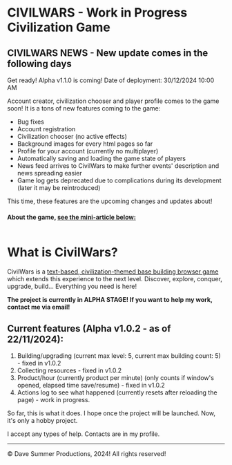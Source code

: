 # CIVILWARS - Work in Progress Civilization Game

## CIVILWARS NEWS - New update comes in the following days

Get ready! Alpha v1.1.0 is coming!
Date of deployment: 30/12/2024 10:00 AM

Account creator, civilization chooser and player profile comes to the game soon!
It is a tons of new features coming to the game:

* Bug fixes
* Account registration
* Civilization chooser (no active effects)
* Background images for every html pages so far
* Profile for your account (currently no multiplayer)
* Automatically saving and loading the game state of players
* News feed arrives to CivilWars to make further events' description and news spreading easier
* Game log gets deprecated due to complications during its development (later it may be reintroduced)

This time, these features are the upcoming changes and updates about!<br />
#### About the game, <ins>see the mini-article below:</ins><br /><br />

# What is CivilWars?

CivilWars is a <ins>text-based, civilization-themed base building browser game</ins> which
extends this experience to the next level.
Discover, explore, conquer, upgrade, build... Everything you need is here!

<b>The project is currently in ALPHA STAGE! If you want to help my work, contact me via email!</b>

## Current features (Alpha v1.0.2 - as of 22/11/2024):
1. Building/upgrading (current max level: 5, current max building count: 5) - fixed in v1.0.2
2. Collecting resources - fixed in v1.0.2
3. Product/hour (currently product per minute) (only counts if window's opened, elapsed time save/resume) - fixed in v1.0.2
4. Actions log to see what happened (currently resets after reloading the page) - work in progress.

So far, this is what it does.
I hope once the project will be launched. Now, it's only a hobby project.

I accept any types of help. Contacts are in my profile.


---


© Dave Summer Productions, 2024! All rights reserved!
